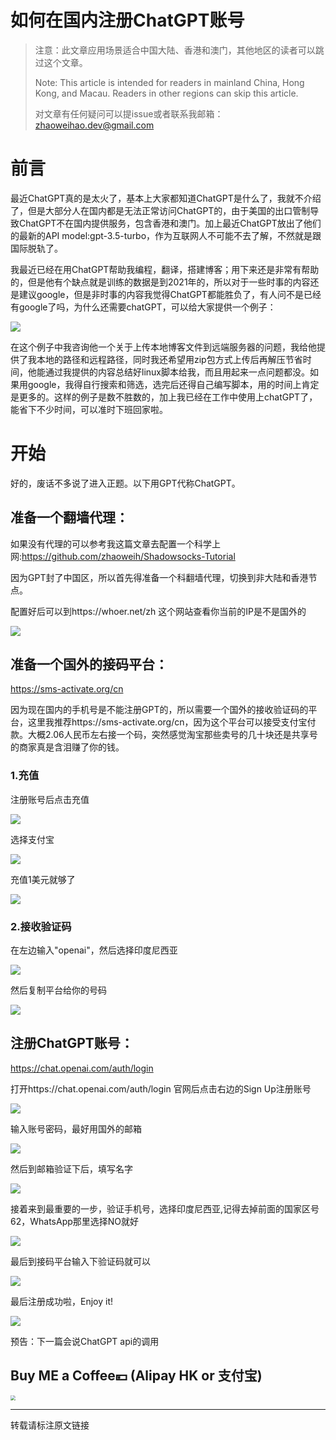 # 如何在国内注册ChatGPT账号

> 注意：此文章应用场景适合中国大陆、香港和澳门，其他地区的读者可以跳过这个文章。
>
> Note: This article is intended for readers in mainland China, Hong Kong, and Macau. Readers in other regions can skip this article.
>
> 对文章有任何疑问可以提issue或者联系我邮箱：zhaoweihao.dev@gmail.com

# 前言

最近ChatGPT真的是太火了，基本上大家都知道ChatGPT是什么了，我就不介绍了，但是大部分人在国内都是无法正常访问ChatGPT的，由于美国的出口管制导致ChatGPT不在国内提供服务，包含香港和澳门。加上最近ChatGPT放出了他们的最新的API model:gpt-3.5-turbo，作为互联网人不可能不去了解，不然就是跟国际脱轨了。

我最近已经在用ChatGPT帮助我编程，翻译，搭建博客；用下来还是非常有帮助的，但是他有个缺点就是训练的数据是到2021年的，所以对于一些时事的内容还是建议google，但是非时事的内容我觉得ChatGPT都能胜负了，有人问不是已经有google了吗，为什么还需要chatGPT，可以给大家提供一个例子：

![](./images/chatGPT_symbol.png)

在这个例子中我咨询他一个关于上传本地博客文件到远端服务器的问题，我给他提供了我本地的路径和远程路径，同时我还希望用zip包方式上传后再解压节省时间，他能通过我提供的内容总结好linux脚本给我，而且用起来一点问题都没。如果用google，我得自行搜索和筛选，选完后还得自己编写脚本，用的时间上肯定是更多的。这样的例子是数不胜数的，加上我已经在工作中使用上chatGPT了，能省下不少时间，可以准时下班回家啦。

# 开始

好的，废话不多说了进入正题。以下用GPT代称ChatGPT。

## 准备一个翻墙代理：

如果没有代理的可以参考我这篇文章去配置一个科学上网:https://github.com/zhaoweih/Shadowsocks-Tutorial

因为GPT封了中国区，所以首先得准备一个科翻墙代理，切换到非大陆和香港节点。

配置好后可以到https://whoer.net/zh 这个网站查看你当前的IP是不是国外的

![](./images/proxy.png)

## 准备一个国外的接码平台：

https://sms-activate.org/cn

因为现在国内的手机号是不能注册GPT的，所以需要一个国外的接收验证码的平台，这里我推荐https://sms-activate.org/cn，因为这个平台可以接受支付宝付款。大概2.06人民币左右接一个码，突然感觉淘宝那些卖号的几十块还是共享号的商家真是含泪赚了你的钱。

### 1.充值

注册账号后点击充值

![](./images/sms-1.png)

选择支付宝

![](./images/sms-2.png)

充值1美元就够了

![](./images/sms-3.png)



### 2.接收验证码

在左边输入"openai"，然后选择印度尼西亚

![](./images/sms-4.png)

然后复制平台给你的号码

![](./images/sms-5.png)



## 注册ChatGPT账号：

https://chat.openai.com/auth/login

打开https://chat.openai.com/auth/login 官网后点击右边的Sign Up注册账号

![](./images/chatgpt-signup.png)

输入账号密码，最好用国外的邮箱

![](./images/chatgpt-acoount.png)

然后到邮箱验证下后，填写名字

![](./images/chatgpt-name.png)

接着来到最重要的一步，验证手机号，选择印度尼西亚,记得去掉前面的国家区号62，WhatsApp那里选择NO就好

![](./images/chatgpt-number.png)

最后到接码平台输入下验证码就可以

![](./images/acceptnumber.png)

最后注册成功啦，Enjoy it!

![](./images/chatgpt-homepage.png)



预告：下一篇会说ChatGPT api的调用

## Buy ME a Coffee💴 (Alipay HK or 支付宝)

<img src="./images/award.png" style="zoom:50%;" />



------

转载请标注原文链接
